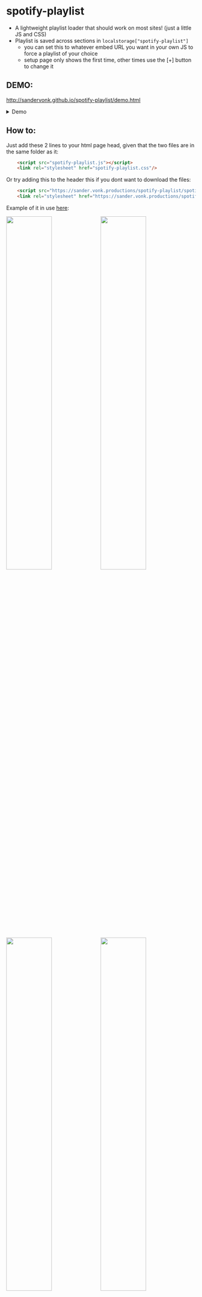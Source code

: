 # spotify-playlist
 - A lightweight playlist loader that should work on most sites! (just a little JS and CSS)
 - Playlist is saved across sections in `localstorage["spotify-playlist"]`
    - you can set this to whatever embed URL you want in your own JS to force a playlist of your choice
    - setup page only shows the first time, other times use the [+] button to change it

## DEMO:
http://sandervonk.github.io/spotify-playlist/demo.html
<details>
<summary>Demo</summary>

 
[<img src="https://user-images.githubusercontent.com/10799950/126552852-c28463e8-550d-4152-8f4d-6bea3a59d5e0.png">](https://sander.vonk.productions/spotify-playlist/)

</details>

## How to:
Just add these 2 lines to your html page head, given that the two files are in the same folder as it:
```html
    <script src="spotify-playlist.js"></script>
    <link rel="stylesheet" href="spotify-playlist.css"/>
```
Or try adding this to the header this if you dont want to download the files:
```html
    <script src="https://sander.vonk.productions/spotify-playlist/spotify-playlist.js"></script>
    <link rel="stylesheet" href="https://sander.vonk.productions/spotify-playlist/spotify-playlist.css"/>
```

Example of it in use [here](https://sandervonk.github.io/Portfolio.html):
<p float="left">
<img src="https://user-images.githubusercontent.com/10799950/126550620-c05be69e-6b98-46de-979d-1a2465cd9bc5.png" width="49%"/>
<img src="https://user-images.githubusercontent.com/10799950/126551109-9ae6eb89-a107-4b92-911d-020a2228e9e2.png" width="49%"/>
<img src="https://user-images.githubusercontent.com/10799950/126551304-bee54b86-0631-4aa2-8224-b9093981f8eb.png" width="49%"/>
<img src="https://user-images.githubusercontent.com/10799950/126551393-c65abde6-354b-4505-8c9f-8bd46622c36a.png" width="49%"/>
  </p>

![Uploading image.png…]()

